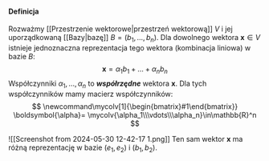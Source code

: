 #### Definicja 
Rozważmy [[Przestrzenie wektorowe|przestrzeń wektorową]]  $V$ i jej uporządkowaną [[Bazy|bazę]] $B = (b_1,...,b_n)$. Dla dowolnego wektora $\textbf{x}\in V$ istnieje jednoznaczna reprezentacja tego wektora (kombinacja liniowa) w bazie $B$:
$$
\textbf{x}=\alpha_1b_1+...+\alpha_nb_n
$$
Współczynniki $\alpha_1,...,\alpha_n$ to ***współrzędne*** wektora $\textbf{x}$. 
Dla tych współczynników mamy macierz współczynników:
$$
\newcommand\mycolv[1]{\begin{bmatrix}#1\end{bmatrix}}
\boldsymbol{\alpha}= \mycolv{\alpha_1\\\vdots\\\alpha_n}\in\mathbb{R}^n
$$

![[Screenshot from 2024-05-30 12-42-17 1.png]]
Ten sam wektor $\textbf{x}$ ma różną reprezentację w bazie $(e_1,e_2)$ i $(b_1, b_2)$.